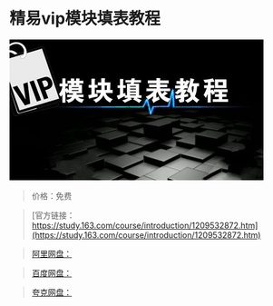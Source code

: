 # 精易vip模块填表教程

![img](../../../assets/study163/free/57a125cce4c7489c96639ff501c566dc.jpg)

> 价格：免费

> [官方链接：https://study.163.com/course/introduction/1209532872.htm](https://study.163.com/course/introduction/1209532872.htm)

> [阿里网盘：]()

> [百度网盘：]()

> [夸克网盘：]()

